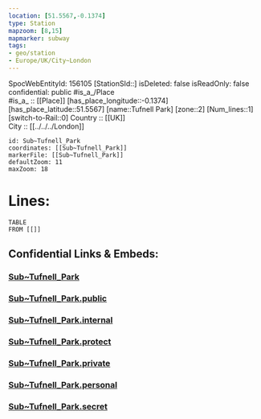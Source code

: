 ```yaml
---
location: [51.5567,-0.1374] 
type: Station 
mapzoom: [8,15] 
mapmarker: subway 
tags:
- geo/station
- Europe/UK/City~London
---
```

SpocWebEntityId: 156105
[StationSId::] 
isDeleted: false
isReadOnly: false
confidential: public
#is_a_/Place  
#is_a_ :: [[Place]] 
[has_place_longitude::-0.1374] 
[has_place_latitude::51.5567] 
[name::Tufnell Park] 
[zone::2] 
[Num_lines::1] 
[switch-to-Rail::0] 
Country :: [[UK]]  
City :: [[../../../London]]  


```leaflet
id: Sub~Tufnell_Park
coordinates: [[Sub~Tufnell_Park]] 
markerFile: [[Sub~Tufnell_Park]] 
defaultZoom: 11 
maxZoom: 18
```


# Lines: 
```dataview
TABLE 
FROM [[]] 
```


## Confidential Links & Embeds: 

### [Sub~Tufnell_Park](/_Standards/Earth/Continent/Europe/Europe~North/UK/England/Regions~England/London,Greater/cities~GreaterLondon/Underground/Station/Sub~Tufnell_Park.md) 

### [Sub~Tufnell_Park.public](/_public/Earth/Continent/Europe/Europe~North/UK/England/Regions~England/London,Greater/cities~GreaterLondon/Underground/Station/Sub~Tufnell_Park.public.md) 

### [Sub~Tufnell_Park.internal](/_internal/Earth/Continent/Europe/Europe~North/UK/England/Regions~England/London,Greater/cities~GreaterLondon/Underground/Station/Sub~Tufnell_Park.internal.md) 

### [Sub~Tufnell_Park.protect](/_protect/Earth/Continent/Europe/Europe~North/UK/England/Regions~England/London,Greater/cities~GreaterLondon/Underground/Station/Sub~Tufnell_Park.protect.md) 

### [Sub~Tufnell_Park.private](/_private/Earth/Continent/Europe/Europe~North/UK/England/Regions~England/London,Greater/cities~GreaterLondon/Underground/Station/Sub~Tufnell_Park.private.md) 

### [Sub~Tufnell_Park.personal](/_personal/Earth/Continent/Europe/Europe~North/UK/England/Regions~England/London,Greater/cities~GreaterLondon/Underground/Station/Sub~Tufnell_Park.personal.md) 

### [Sub~Tufnell_Park.secret](/_secret/Earth/Continent/Europe/Europe~North/UK/England/Regions~England/London,Greater/cities~GreaterLondon/Underground/Station/Sub~Tufnell_Park.secret.md)

